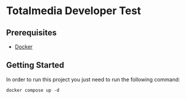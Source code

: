 # Totalmedia Developer Test

## Prerequisites
- [Docker](https://www.docker.com/products/docker-desktop/)

## Getting Started

In order to run this project you just need to run the following command:

```
docker compose up -d
``` 
